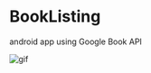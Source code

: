 # BookListing
android app using Google Book API


![gif](https://github.com/jennifernghi/BookListing/blob/master/app/gif/1.gif)
</br>
